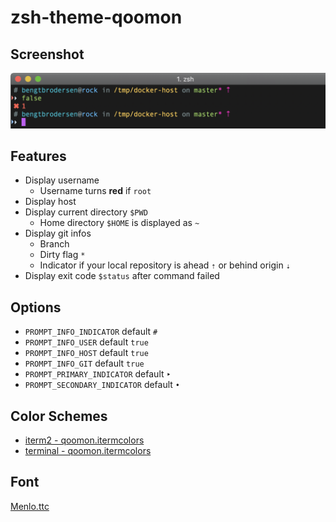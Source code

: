 # zsh-theme-qoomon

## Screenshot
![Screenshot](screenshot.png)

## Features
* Display username 
  * Username turns **red** if `root`
* Display host 
* Display current directory `$PWD`
  * Home directory `$HOME` is displayed as `~`
* Display git infos
  * Branch
  * Dirty flag `*` 
  * Indicator if your local repository is ahead `⇡` or behind origin `⇣`
* Display exit code `$status` after command failed

## Options
* `PROMPT_INFO_INDICATOR` default `#`
* `PROMPT_INFO_USER` default `true`
* `PROMPT_INFO_HOST` default `true`
* `PROMPT_INFO_GIT` default `true`
* `PROMPT_PRIMARY_INDICATOR` default `‣`
* `PROMPT_SECONDARY_INDICATOR` default `•`


## Color Schemes
* [iterm2 - qoomon.itermcolors](qoomon.itermcolors)
* [terminal - qoomon.itermcolors](qoomon.terminal)

## Font
[Menlo.ttc](Menlo.ttc)
